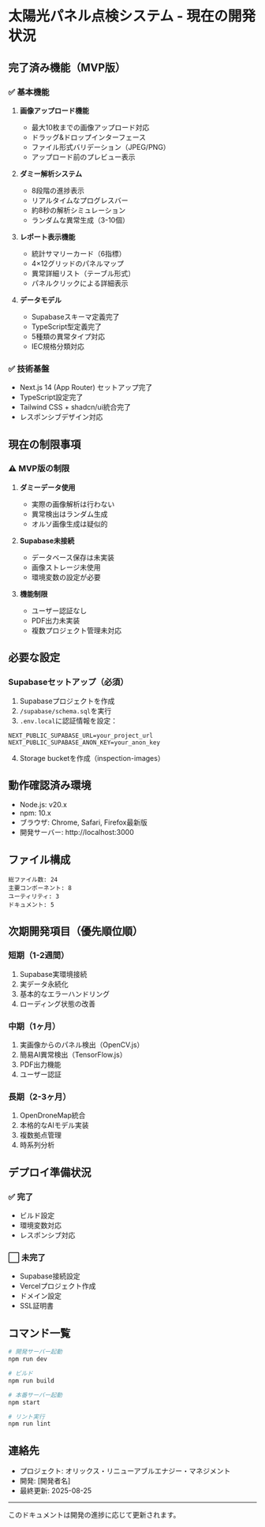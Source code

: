 # 太陽光パネル点検システム - 現在の開発状況

## 完了済み機能（MVP版）

### ✅ 基本機能
1. **画像アップロード機能**
   - 最大10枚までの画像アップロード対応
   - ドラッグ&ドロップインターフェース
   - ファイル形式バリデーション（JPEG/PNG）
   - アップロード前のプレビュー表示

2. **ダミー解析システム**
   - 8段階の進捗表示
   - リアルタイムなプログレスバー
   - 約8秒の解析シミュレーション
   - ランダムな異常生成（3-10個）

3. **レポート表示機能**
   - 統計サマリーカード（6指標）
   - 4×12グリッドのパネルマップ
   - 異常詳細リスト（テーブル形式）
   - パネルクリックによる詳細表示

4. **データモデル**
   - Supabaseスキーマ定義完了
   - TypeScript型定義完了
   - 5種類の異常タイプ対応
   - IEC規格分類対応

### ✅ 技術基盤
- Next.js 14 (App Router) セットアップ完了
- TypeScript設定完了
- Tailwind CSS + shadcn/ui統合完了
- レスポンシブデザイン対応

## 現在の制限事項

### ⚠️ MVP版の制限
1. **ダミーデータ使用**
   - 実際の画像解析は行わない
   - 異常検出はランダム生成
   - オルソ画像生成は疑似的

2. **Supabase未接続**
   - データベース保存は未実装
   - 画像ストレージ未使用
   - 環境変数の設定が必要

3. **機能制限**
   - ユーザー認証なし
   - PDF出力未実装
   - 複数プロジェクト管理未対応

## 必要な設定

### Supabaseセットアップ（必須）
1. Supabaseプロジェクトを作成
2. `/supabase/schema.sql`を実行
3. `.env.local`に認証情報を設定：
```env
NEXT_PUBLIC_SUPABASE_URL=your_project_url
NEXT_PUBLIC_SUPABASE_ANON_KEY=your_anon_key
```
4. Storage bucketを作成（inspection-images）

## 動作確認済み環境
- Node.js: v20.x
- npm: 10.x
- ブラウザ: Chrome, Safari, Firefox最新版
- 開発サーバー: http://localhost:3000

## ファイル構成
```
総ファイル数: 24
主要コンポーネント: 8
ユーティリティ: 3
ドキュメント: 5
```

## 次期開発項目（優先順位順）

### 短期（1-2週間）
1. Supabase実環境接続
2. 実データ永続化
3. 基本的なエラーハンドリング
4. ローディング状態の改善

### 中期（1ヶ月）
1. 実画像からのパネル検出（OpenCV.js）
2. 簡易AI異常検出（TensorFlow.js）
3. PDF出力機能
4. ユーザー認証

### 長期（2-3ヶ月）
1. OpenDroneMap統合
2. 本格的なAIモデル実装
3. 複数拠点管理
4. 時系列分析

## デプロイ準備状況

### ✅ 完了
- ビルド設定
- 環境変数対応
- レスポンシブ対応

### ⬜ 未完了
- Supabase接続設定
- Vercelプロジェクト作成
- ドメイン設定
- SSL証明書

## コマンド一覧
```bash
# 開発サーバー起動
npm run dev

# ビルド
npm run build

# 本番サーバー起動
npm start

# リント実行
npm run lint
```

## 連絡先
- プロジェクト: オリックス・リニューアブルエナジー・マネジメント
- 開発: [開発者名]
- 最終更新: 2025-08-25

---
このドキュメントは開発の進捗に応じて更新されます。